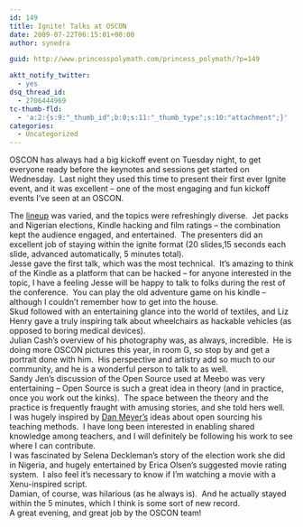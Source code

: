 ```yaml
---
id: 149
title: Ignite! Talks at OSCON
date: 2009-07-22T06:15:01+00:00
author: synedra

guid: http://www.princesspolymath.com/princess_polymath/?p=149

aktt_notify_twitter:
  - yes
dsq_thread_id:
  - 2706444969
tc-thumb-fld:
  - 'a:2:{s:9:"_thumb_id";b:0;s:11:"_thumb_type";s:10:"attachment";}'
categories:
  - Uncategorized
---
```

OSCON has always had a big kickoff event on Tuesday night, to get everyone ready before the keynotes and sessions get started on Wednesday. &nbsp;Last night they used this time to present their first ever Ignite event, and it was excellent &#8211; one of the most engaging and fun kickoff events I&#8217;ve seen at an OSCON. 

<div>
</div>

<div>
  The <a href="http://radar.oreilly.com/2009/07/tonights-ignite-oscon-line-up.html">lineup</a> was varied, and the topics were refreshingly diverse. &nbsp;Jet packs and Nigerian elections, Kindle hacking and film ratings &#8211; the combination kept the audience engaged, and entertained. &nbsp;The presenters did an excellent job of staying within the ignite format (20 slides,15 seconds each slide, advanced automatically, 5 minutes total). &nbsp;
</div>

<div>
</div>

<div>
  Jesse gave the first talk, which was the most technical. &nbsp;It&#8217;s amazing to think of the Kindle as a platform that can be hacked &#8211; for anyone interested in the topic, I have a feeling Jesse will be happy to talk to folks during the rest of the conference. &nbsp;You can play the old adventure game on his kindle &#8211; although I couldn&#8217;t remember how to get into the house. &nbsp;
</div>

<div>
</div>

<div>
  Skud followed with an entertaining glance into the world of textiles, and Liz Henry gave a truly inspiring talk about wheelchairs as hackable vehicles (as opposed to boring medical devices).&nbsp;
</div>

<div>
</div>

<div>
  Julian Cash&#8217;s overview of his photography was, as always, incredible. &nbsp;He is doing more OSCON pictures this year, in room G, so stop by and get a portrait done with him. &nbsp;His perspective and artistry add so much to our community, and he is a wonderful person to talk to as well.
</div>

<div>
</div>

<div>
  Sandy Jen&#8217;s discussion of the Open Source used at Meebo was very entertaining &#8211; Open Source is such a great idea in theory (and in practice, once you work out the kinks). &nbsp;The space between the theory and the practice is frequently fraught with amusing stories, and she told hers well.
</div>

<div>
</div>

<div>
  I was hugely inspired by <a href="http://www.mrmeyer.com/">Dan Meyer&#8217;s</a> ideas about open sourcing his teaching methods. &nbsp;I have long been interested in enabling shared knowledge among teachers, and I will definitely be following his work to see where I can contribute.
</div>

<div>
</div>

<div>
  I was fascinated by Selena Deckleman&#8217;s story of the election work she did in Nigeria, and hugely entertained by Erica Olsen&#8217;s suggested movie rating system. &nbsp;I also feel it&#8217;s necessary to know if I&#8217;m watching a movie with a Xenu-inspired script. &nbsp;
</div>

<div>
</div>

<div>
  Damian, of course, was hilarious (as he always is). &nbsp;And he actually stayed within the 5 minutes, which I think is some sort of new record.
</div>

<div>
</div>

<div>
  A great evening, and great job by the OSCON team!
</div>